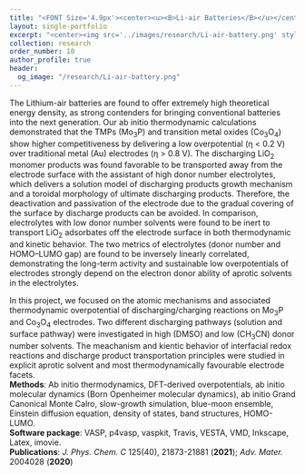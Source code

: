 ```yaml
---
title: "<FONT Size='4.9px'><center><u><B>Li-air Batteries</B></u></center></FONT>"
layout: single-portfolio
excerpt: "<center><img src='../images/research/Li-air-battery.png' style='width:200px;' alt=''></center>"
collection: research
order_number: 10
author_profile: true
header: 
  og_image: "/research/Li-air-battery.png"
---
```

The Lithium-air batteries are found to offer extremely high theoretical energy density, as strong contenders for bringing conventional batteries into the next generation. Our ab initio thermodynamic calculations demonstrated that the TMPs (Mo<sub>3</sub>P) and transition metal oxides (Co<sub>3</sub>O<sub>4</sub>) show higher competitiveness by delivering a low overpotential (&#951; < 0.2 V) over traditional metal (Au) electrodes (&eta; > 0.8 V). The discharging LiO<sub>2</sub> monomer products was found favorable to be transported away from the electrode surface with the assistant of high donor number electrolytes, which delivers a solution model of discharging products growth mechanism and a toroidal morphology of ultimate discharging products. Therefore, the deactivation and passivation of the electrode due to the gradual covering of the surface by discharge products can be avoided. In comparison, electrolytes with low donor number solvents were found to be inert to transport LiO<sub>2</sub> adsorbates off the electrode surface in both thermodynamic and kinetic behavior. The two metrics of electrolytes (donor number and HOMO–LUMO gap) are found to be inversely linearly correlated, demonstrating the long-term activity and sustainable low overpotentials of electrodes strongly depend on the electron donor ability of aprotic solvents in the electrolytes.  


In this project, we focused on the atomic mechanisms and associated thermodynamic overpotential of discharging/charging reactions on Mo<sub>3</sub>P and Co<sub>3</sub>O<sub>4</sub> electrodes. Two different discharging pathways (solution and surface pathway) were investigated in high (DMSO) and low (CH<sub>3</sub>CN) donor number solvents. The meachanism and kientic behavior of interfacial redox reactions and discharge product transportation principles were studied in explicit aprotic solvent and most thermodynamically favourable electrode facets. <br/> **Methods**: Ab initio thermodynamics, DFT-derived overpotentials, ab initio molecular dynamics (Born Openheimer molecular dynamics), ab initio Grand Canonical Monte Calro, slow-growth simulation, blue-moon ensemble, Einstein diffusion equation, density of states, band structures, HOMO-LUMO. <br/> **Software package**: VASP, p4vasp, vaspkit, Travis, VESTA, VMD, Inkscape, Latex, imovie. <br/> **Publications**: *J. Phys. Chem. C* 125(40), 21873-21881 (**2021**); *Adv. Mater.* 2004028 (**2020**)
